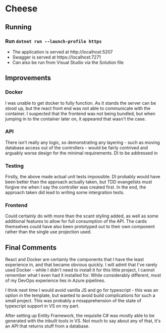 # Cheese

## Running 

### Run `dotnet run --launch-profile https`
- The application is served at http://localhost:5207
- Swagger is served at https://localhost:7271
- Can also be run from Visual Studio via the Solution file

## Improvements 

### Docker
I was unable to get docker to fully function. As it stands the server can be stood up, but the react front end was not able to communicate with the container. I suspected that the frontend was not being bundled, but when jumping in to the container later on, it appeared that wasn't the case. 

### API
There isn't really any logic, so demonstrating any layering - such as moving database access out of the controllers - would be fairly contrived and arguably worse design for the minimal requirements.
DI to be addressed in 

### Testing
Firstly, the above made actual unit tests impossible. DI probably would have been better than the approach actually taken, but TDD evangelists must forgive me when I say the controller was created first. In the end, the approach taken did lead to writing some intergration tests. 

### Frontend
Could certainly do with more than the scant styling added, as well as some additional features to allow for full consumption of the API. The cards themselves could have also been prototyped out to their own component rather than the single use projection used.

## Final Comments
React and Docker are certainly the components that I have the least experience in, and that became obvious quickly. 
I will admit that I've rarely used Docker - while I didn't need to install it for this little project, I cannot remember what I even had it installed for. While considerably different, most of my DevOps experience lies in Azure pipelines.

I think next time I would avoid vanilla JS and go for typescript - this was an option in the template, but wanted to avoid build complications for such a small project. This was probably a misapprehension of the state of typescript support in VS on my part.

After setting up Entity Framework, the requisite C# was mostly able to be generated with the inbuilt tools in VS. Not much to say about any of that, it's an API that returns stuff from a database.